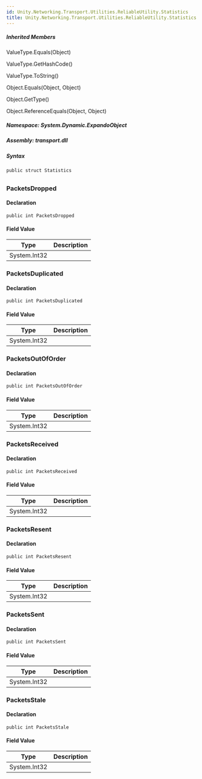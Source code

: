 ```yaml
---  
id: Unity.Networking.Transport.Utilities.ReliableUtility.Statistics  
title: Unity.Networking.Transport.Utilities.ReliableUtility.Statistics  
---
```


<div class="markdown level0 summary">

</div>

<div class="markdown level0 conceptual">

</div>

<div class="inheritedMembers">

##### Inherited Members

<div>

ValueType.Equals(Object)

</div>

<div>

ValueType.GetHashCode()

</div>

<div>

ValueType.ToString()

</div>

<div>

Object.Equals(Object, Object)

</div>

<div>

Object.GetType()

</div>

<div>

Object.ReferenceEquals(Object, Object)

</div>

</div>

##### **Namespace**: System.Dynamic.ExpandoObject

##### **Assembly**: transport.dll

##### Syntax

``` lang-csharp
public struct Statistics
```

## 

### PacketsDropped

<div class="markdown level1 summary">

</div>

<div class="markdown level1 conceptual">

</div>

#### Declaration

``` lang-csharp
public int PacketsDropped
```

#### Field Value

| Type         | Description |
|--------------|-------------|
| System.Int32 |             |

### PacketsDuplicated

<div class="markdown level1 summary">

</div>

<div class="markdown level1 conceptual">

</div>

#### Declaration

``` lang-csharp
public int PacketsDuplicated
```

#### Field Value

| Type         | Description |
|--------------|-------------|
| System.Int32 |             |

### PacketsOutOfOrder

<div class="markdown level1 summary">

</div>

<div class="markdown level1 conceptual">

</div>

#### Declaration

``` lang-csharp
public int PacketsOutOfOrder
```

#### Field Value

| Type         | Description |
|--------------|-------------|
| System.Int32 |             |

### PacketsReceived

<div class="markdown level1 summary">

</div>

<div class="markdown level1 conceptual">

</div>

#### Declaration

``` lang-csharp
public int PacketsReceived
```

#### Field Value

| Type         | Description |
|--------------|-------------|
| System.Int32 |             |

### PacketsResent

<div class="markdown level1 summary">

</div>

<div class="markdown level1 conceptual">

</div>

#### Declaration

``` lang-csharp
public int PacketsResent
```

#### Field Value

| Type         | Description |
|--------------|-------------|
| System.Int32 |             |

### PacketsSent

<div class="markdown level1 summary">

</div>

<div class="markdown level1 conceptual">

</div>

#### Declaration

``` lang-csharp
public int PacketsSent
```

#### Field Value

| Type         | Description |
|--------------|-------------|
| System.Int32 |             |

### PacketsStale

<div class="markdown level1 summary">

</div>

<div class="markdown level1 conceptual">

</div>

#### Declaration

``` lang-csharp
public int PacketsStale
```

#### Field Value

| Type         | Description |
|--------------|-------------|
| System.Int32 |             |
